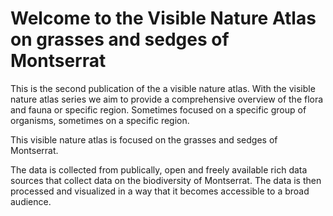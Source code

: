 # Welcome to the Visible Nature Atlas on grasses and sedges of Montserrat

This is the second publication of the a visible nature atlas. With the visible nature atlas series
we aim to provide a comprehensive overview of the flora and fauna or specific region. 
Sometimes focused on a specific group of organisms, sometimes on a specific region.

This visible nature atlas is focused on the grasses and sedges of Montserrat.

The data is collected from publically, open and freely available rich data sources that collect
data on the biodiversity of Montserrat. The data is then processed and visualized in a way that it 
becomes accessible to a broad audience.


